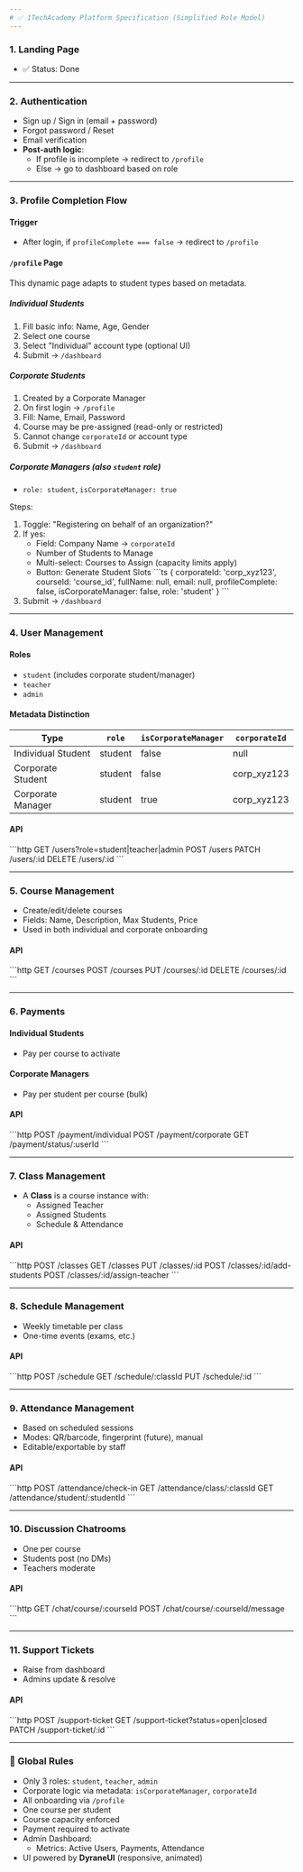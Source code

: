 ```yaml
---
# ✅ 1TechAcademy Platform Specification (Simplified Role Model)
---
```


### 1. **Landing Page**

- ✅ Status: Done

---

### 2. **Authentication**

- Sign up / Sign in (email + password)
- Forgot password / Reset
- Email verification
- **Post-auth logic**:
  - If profile is incomplete → redirect to `/profile`
  - Else → go to dashboard based on role

---

### 3. **Profile Completion Flow**

#### Trigger

- After login, if `profileComplete === false` → redirect to `/profile`

#### `/profile` Page

This dynamic page adapts to student types based on metadata.

##### Individual Students

1. Fill basic info: Name, Age, Gender
2. Select one course
3. Select "Individual" account type (optional UI)
4. Submit → `/dashboard`

##### Corporate Students

1. Created by a Corporate Manager
2. On first login → `/profile`
3. Fill: Name, Email, Password
4. Course may be pre-assigned (read-only or restricted)
5. Cannot change `corporateId` or account type
6. Submit → `/dashboard`

##### Corporate Managers (also `student` role)

- `role: student`, `isCorporateManager: true`

Steps:

1. Toggle: "Registering on behalf of an organization?"
2. If yes:
   - Field: Company Name → `corporateId`
   - Number of Students to Manage
   - Multi-select: Courses to Assign (capacity limits apply)
   - Button: Generate Student Slots
     \`\`\`ts
     {
       corporateId: 'corp_xyz123',
       courseId: 'course_id',
       fullName: null,
       email: null,
       profileComplete: false,
       isCorporateManager: false,
       role: 'student'
     }
     \`\`\`
3. Submit → `/dashboard`

---

### 4. **User Management**

#### Roles

- `student` (includes corporate student/manager)
- `teacher`
- `admin`

#### Metadata Distinction

| Type               | `role`  | `isCorporateManager` | `corporateId` |
| ------------------ | ------- | -------------------- | ------------- |
| Individual Student | student | false                | null          |
| Corporate Student  | student | false                | corp_xyz123   |
| Corporate Manager  | student | true                 | corp_xyz123   |

#### API

\`\`\`http
GET /users?role=student|teacher|admin
POST /users
PATCH /users/:id
DELETE /users/:id
\`\`\`

---

### 5. **Course Management**

- Create/edit/delete courses
- Fields: Name, Description, Max Students, Price
- Used in both individual and corporate onboarding

#### API

\`\`\`http
GET /courses
POST /courses
PUT /courses/:id
DELETE /courses/:id
\`\`\`

---

### 6. **Payments**

#### Individual Students

- Pay per course to activate

#### Corporate Managers

- Pay per student per course (bulk)

#### API

\`\`\`http
POST /payment/individual
POST /payment/corporate
GET /payment/status/:userId
\`\`\`

---

### 7. **Class Management**

- A **Class** is a course instance with:
  - Assigned Teacher
  - Assigned Students
  - Schedule & Attendance

#### API

\`\`\`http
POST /classes
GET /classes
PUT /classes/:id
POST /classes/:id/add-students
POST /classes/:id/assign-teacher
\`\`\`

---

### 8. **Schedule Management**

- Weekly timetable per class
- One-time events (exams, etc.)

#### API

\`\`\`http
POST /schedule
GET /schedule/:classId
PUT /schedule/:id
\`\`\`

---

### 9. **Attendance Management**

- Based on scheduled sessions
- Modes: QR/barcode, fingerprint (future), manual
- Editable/exportable by staff

#### API

\`\`\`http
POST /attendance/check-in
GET /attendance/class/:classId
GET /attendance/student/:studentId
\`\`\`

---

### 10. **Discussion Chatrooms**

- One per course
- Students post (no DMs)
- Teachers moderate

#### API

\`\`\`http
GET /chat/course/:courseId
POST /chat/course/:courseId/message
\`\`\`

---

### 11. **Support Tickets**

- Raise from dashboard
- Admins update & resolve

#### API

\`\`\`http
POST /support-ticket
GET /support-ticket?status=open|closed
PATCH /support-ticket/:id
\`\`\`

---

### 🔁 Global Rules

- Only 3 roles: `student`, `teacher`, `admin`
- Corporate logic via metadata: `isCorporateManager`, `corporateId`
- All onboarding via `/profile`
- One course per student
- Course capacity enforced
- Payment required to activate
- Admin Dashboard:
  - Metrics: Active Users, Payments, Attendance
- UI powered by **DyraneUI** (responsive, animated)
